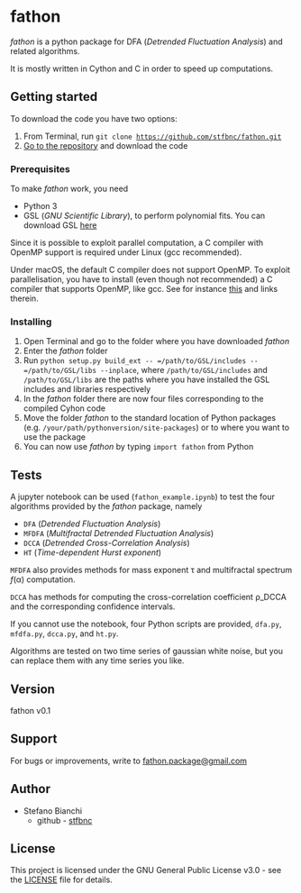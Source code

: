 # fathon

*fathon* is a python package for DFA (*Detrended Fluctuation Analysis*) and related algorithms.

It is mostly written in Cython and C in order to speed up computations.

## Getting started

To download the code you have two options:

1. From Terminal, run <code>git clone https://github.com/stfbnc/fathon.git</code> 
2. [Go to the repository](https://github.com/stfbnc/fathon.git) and download the code

### Prerequisites

To make *fathon* work, you need

- Python 3
- GSL (*GNU Scientific Library*), to perform polynomial fits. You can download GSL [here](https://www.gnu.org/software/gsl/)

Since it is possible to exploit parallel computation, a C compiler with OpenMP support is required under Linux (gcc recommended).

Under macOS, the default C compiler does not support OpenMP. To exploit parallelisation, you have to install (even though not recommended) a C compiler that supports OpenMP, like gcc. See for instance [this](https://stackoverflow.com/questions/54776301/cython-prange-is-repeating-not-parallelizing) and links therein.

### Installing

1. Open Terminal and go to the folder where you have downloaded *fathon*
2. Enter the *fathon* folder
3. Run <code>python  setup.py build_ext -- =/path/to/GSL/includes -- =/path/to/GSL/libs --inplace</code>, where <code>/path/to/GSL/includes</code> and <code>/path/to/GSL/libs</code> are the paths where you have installed the GSL includes and libraries respectively
4. In the *fathon* folder there are now four files corresponding to the compiled Cyhon code
5. Move the folder *fathon* to the standard location of Python packages (e.g. <code>/your/path/pythonversion/site-packages</code>) or to where you want to use the package
6. You can now use *fathon* by typing <code>import fathon</code> from Python

## Tests

A jupyter notebook can be used (<code>fathon_example.ipynb</code>) to test the four algorithms provided by the *fathon* package, namely

- <code>DFA</code> (*Detrended Fluctuation Analysis*)
- <code>MFDFA</code> (*Multifractal Detrended Fluctuation Analysis*)
- <code>DCCA</code> (*Detrended Cross-Correlation Analysis*)
- <code>HT</code> (*Time-dependent Hurst exponent*)

<code>MFDFA</code> also provides methods for mass exponent τ and multifractal spectrum *f*(α) computation.

<code>DCCA</code> has methods for computing the cross-correlation coefficient ρ_DCCA and the corresponding confidence intervals.

If you cannot use the notebook, four Python scripts are provided, <code>dfa.py</code>, <code>mfdfa.py</code>, <code>dcca.py</code>, and <code>ht.py</code>.

Algorithms are tested on two time series of gaussian white noise, but you can replace them with any time series you like.

## Version

fathon v0.1

## Support

For bugs or improvements, write to fathon.package@gmail.com

## Author

- Stefano Bianchi
  - github - [stfbnc](https://github.com/stfbnc)

## License

This project is licensed under the GNU General Public License v3.0 - see the [LICENSE](https://github.com/stfbnc/fathon/blob/master/LICENSE) file for details.
